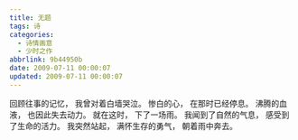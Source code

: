 ```yaml
---
title: 无题
tags: 诗
categories:
  - 诗情画意
  - 少时之作
abbrlink: 9b44950b
date: 2009-07-11 00:00:07
updated: 2009-07-11 00:00:07
---
```

回顾往事的记忆，
我曾对着白墙哭泣。
惨白的心，
在那时已经停息。
沸腾的血液，
也因此失去动力。
就在这时，
下了一场雨。
我闻到了自然的气息，
感受到了生命的活力。
我突然站起，
满怀生存的勇气，
朝着雨中奔去。